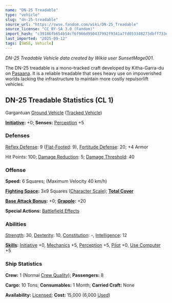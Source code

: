 ```yaml
---
name: "DN-25 Treadable"
type: "vehicle"
slug: "dn-25-treadable"
source_url: "https://swse.fandom.com/wiki/DN-25_Treadable"
source_license: "CC BY-SA 3.0 (Fandom)"
import_hash: "c39186fb654b54cf6f966d950437992f9341a7fd053348273dbff733e8b7285f"
last_imported: "2025-09-12"
tags: [SWSE, Vehicle]
---
```

*DN-25 Treadable Vehicle data created by Wikia user SunsetMage001.*

The DN-25 treadable is a mono-tracked craft developed by Kitha-Garra-du on [Pasaana](https://swse.fandom.com/wiki/Pasaana). It is a reliable treadable that sees heavy use on impoverished worlds lacking the infrastructure to maintain more costly repulsorlift vehicles.
## DN-25 Treadable Statistics (CL 1)
Gargantuan [Ground Vehicle](https://swse.fandom.com/wiki/Ground_Vehicle) ([Tracked Vehicle](https://swse.fandom.com/wiki/Tracked_Vehicle))

**[Initiative](https://swse.fandom.com/wiki/Initiative):** +0; **Senses:** [Perception](https://swse.fandom.com/wiki/Perception) +5
### Defenses
[Reflex Defense](https://swse.fandom.com/wiki/Reflex_Defense_(Vehicles)): 9 ([Flat-Footed](https://swse.fandom.com/wiki/Flat-Footed): 9), [Fortitude Defense](https://swse.fandom.com/wiki/Fortitude_Defense_(Vehicles)): 20; +4 Armor

Hit Points: 100; [Damage Reduction](https://swse.fandom.com/wiki/Damage_Reduction): 5; [Damage Threshold](https://swse.fandom.com/wiki/Damage_Threshold_(Vehicles)): 40
### Offense
**Speed:** 6 Squares; (Maximum Velocity 40 km/h)

**[Fighting Space](https://swse.fandom.com/wiki/Fighting_Space):** 3x9 Squares ([Character Scale](https://swse.fandom.com/wiki/Character_Scale)); **[Total Cover](https://swse.fandom.com/wiki/Total_Cover)**

**[Base Attack Bonus](https://swse.fandom.com/wiki/Base_Attack_Bonus):** +0; **[Grapple](https://swse.fandom.com/wiki/Grapple):** +20

**Special Actions:** [Battlefield Effects](https://swse.fandom.com/wiki/Battlefield_Effects)
### Abilities
[Strength](https://swse.fandom.com/wiki/Strength): 30, [Dexterity](https://swse.fandom.com/wiki/Dexterity): 10, [Constitution](https://swse.fandom.com/wiki/Constitution): -, [Intelligence](https://swse.fandom.com/wiki/Intelligence): 12

**[Skills](https://swse.fandom.com/wiki/Skills):** [Initiative](https://swse.fandom.com/wiki/Initiative) +0, [Mechanics](https://swse.fandom.com/wiki/Mechanics) +5, [Perception](https://swse.fandom.com/wiki/Perception) +5, [Pilot](https://swse.fandom.com/wiki/Pilot) +0, [Use Computer](https://swse.fandom.com/wiki/Use_Computer) +5
### Ship Statistics
**Crew:** 1 (Normal [Crew Quality](https://swse.fandom.com/wiki/Crew_Quality)); **Passengers:** 8

**Cargo:** 10 Tons; **Consumables:** 1 Month; **Carried Craft:** None

**Availability:** [Licensed](https://swse.fandom.com/wiki/Licensed); **Cost:** 15,000 (6,000 [Used](https://swse.fandom.com/wiki/Used))